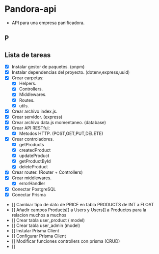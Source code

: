 # Pandora-api
- API para una empresa panificadora.
## P

## Lista de tareas
- [x] Instalar gestor de paquetes. (pnpm)
- [x] Instalar dependencias del proyecto. (dotenv,express,uuid)
- [x] Crear carpetas:
   - [x] Helpers.
   - [x] Controllers.
   - [x] Middlewares.
   - [x] Routes.
   - [x] utils.
- [x] Crear archivo index.js.
- [x] Crear servidor. (express)
- [x] Crear archivo data.js momentaneo. (database)
- [x] Crear API RESTful: 
   - [x] Metodos HTTP. (POST,GET,PUT,DELETE)
- [x] Crear controladores.
   - [x] getProducts
   - [x] createdProduct
   - [x] updateProduct
   - [x] getProductById
   - [x] deleteProduct
- [x] Crear router. (Router + Controllers)
- [x] Crear middlewares.
   -[x] errorHandler
- [x] Conectar PostgreSQL
- [x] Conectar Prisma
- [] Cambiar tipo de dato de PRICE en tabla PRODUCTS de INT a FLOAT
- [] Añadir campos Products[] a Users y Users[] a Productos para la relacion muchos a muchos
- [] Crear tabla user_product ( model)
- [] Crear tabla user_admin (model)
- [] Instalar Prisma Client
- [] Configurar Prisma Client
- [] Modificar funciones controllers con prisma (CRUD)
- [] 

